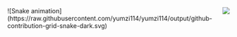 


<img align="right" src="https://visitor-badge.laobi.icu/badge?page_id=taozhi8833998.taozhi883398&left_color=royalblue&right_color=black"  />
![Snake animation](https://raw.githubusercontent.com/yumzi114/yumzi114/output/github-contribution-grid-snake-dark.svg)
